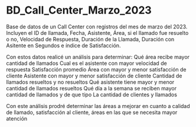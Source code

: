 # BD_Call_Center_Marzo_2023

Base de datos de un Call Center con registros del mes de marzo del 2023. 
Incluyen el ID de llamada, Fecha, Asistente, Área, si el llamado fue resuelto o no, Velocidad de Respuesta, Duración de la Llamada, Duración con Asitente en Segundos e índice de Satisfacción. 

Con estos datos realicé un análisis para determinar:
Qué área recibe mayor cantidad de llamados
Cual es el asistente con mayor velocidad de respuesta 
Satisfacción promedio
Área con mayor y menor satisfacción de cliente
Asistente con mayor y menor satisfacción de cliente
Cantidad de llamados resueltos y no resueltos
Qué asistente tiene mayor y menor cantidad de llamados resueltos
Qué día a la semana se reciben mayor cantidad de llamados y de que tipo
La cantidad de clientes y llamados 

Con este análisis prodré determinar las áreas a mejorar en cuanto a calidad de llamado, satisfacción al cliente, áreas en las que se necesita mayor atención
